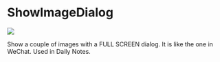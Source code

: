 # ShowImageDialog
[![](https://jitpack.io/v/aeilot/ShowImageDialog.svg)](https://jitpack.io/#aeilot/ShowImageDialog)

Show a couple of images with a FULL SCREEN dialog. It is like the one in WeChat. Used in Daily Notes.
